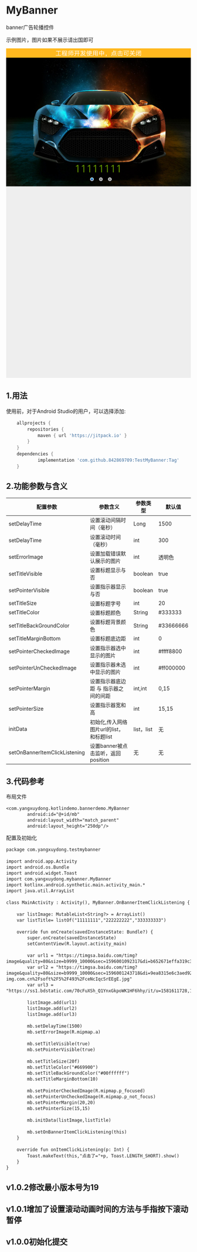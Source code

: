 # MyBanner
banner广告轮播控件

示例图片，图片如果不展示请出国即可

![](https://github.com/842869709/TestMyBanner/blob/master/test.png)

## 1.用法
使用前，对于Android Studio的用户，可以选择添加:

```gradle
	allprojects {
		repositories {
			maven { url 'https://jitpack.io' }
		}
	}
	dependencies {
	        implementation 'com.github.842869709:TestMyBanner:Tag'
	}
```
## 2.功能参数与含义
配置参数|参数含义|参数类型|默认值
-|-|-|-
setDelayTime|	设置滚动间隔时间（毫秒）|	Long|	1500
setDelayTime|	设置滚动时间（毫秒）|	int|	300
setErrorImage|	设置加载错误默认展示的图片|	int|	透明色
setTitleVisible|	设置标题显示与否|	boolean|	true
setPointerVisible|	设置指示器显示与否|	boolean|	true
setTitleSize|	设置标题字号|	int|	20
setTitleColor|	设置标题颜色|	String|	#333333
setTitleBackGroundColor|	设置标题背景颜色|	String| 	#33666666
setTitleMarginBottom|	设置标题底边距|	int|	0
setPointerCheckedImage|	设置指示器选中显示的图片|	int|	#ffff8800
setPointerUnCheckedImage|	设置指示器未选中显示的图片|	int|	#ff000000
setPointerMargin|	设置指示器底边距 与 指示器之间的间距|	int,int|	 0,15
setPointerSize|	设置指示器宽和高|	int|	15,15
initData|	初始化,传入网络图片url的list，和标题list|	list，list|	无
setOnBannerItemClickListening|	设置banner被点击监听，返回position|	无| 	无

## 3.代码参考
布局文件
```
<com.yangxuydong.kotlindemo.bannerdemo.MyBanner
        android:id="@+id/mb"
        android:layout_width="match_parent"
        android:layout_height="250dp"/>
```

配置及初始化
```
package com.yangxuydong.testmybanner

import android.app.Activity
import android.os.Bundle
import android.widget.Toast
import com.yangxuydong.mybanner.MyBanner
import kotlinx.android.synthetic.main.activity_main.*
import java.util.ArrayList

class MainActivity : Activity(), MyBanner.OnBannerItemClickListening {

    var listImage: MutableList<String?> = ArrayList()
    var listTitle= listOf("11111111","222222222","333333333")

    override fun onCreate(savedInstanceState: Bundle?) {
        super.onCreate(savedInstanceState)
        setContentView(R.layout.activity_main)

        var url1 = "https://timgsa.baidu.com/timg?image&quality=80&size=b9999_10000&sec=1596001092317&di=b652671effa319c3d4ab2b49bd853756&imgtype=0&src=http%3A%2F%2Fattach.bbs.miui.com%2Fforum%2F201105%2F17%2F113554rnu40q7nbgnn3lgq.jpg"
        var url2 = "https://timgsa.baidu.com/timg?image&quality=80&size=b9999_10000&sec=1596001243718&di=9ea8315e6c3aed92f6e4409c4bac662c&imgtype=0&src=http%3A%2F%2Fb.zol-img.com.cn%2Fsoft%2F5%2F493%2FceNcIqcSrEEgE.jpg"
        var url3 = "https://ss1.bdstatic.com/70cFuXSh_Q1YnxGkpoWK1HF6hhy/it/u=1581611728,1637172277&fm=15&gp=0.jpg"

        listImage.add(url1)
        listImage.add(url2)
        listImage.add(url3)

        mb.setDelayTime(1500)
        mb.setErrorImage(R.mipmap.a)

        mb.setTitleVisible(true)
        mb.setPointerVisible(true)

        mb.setTitleSize(20f)
        mb.setTitleColor("#669900")
        mb.setTitleBackGroundColor("#00ffffff")
        mb.setTitleMarginBottom(10)

        mb.setPointerCheckedImage(R.mipmap.p_focused)
        mb.setPointerUnCheckedImage(R.mipmap.p_not_focus)
        mb.setPointerMargin(20,20)
        mb.setPointerSize(15,15)

        mb.initData(listImage,listTitle)

        mb.setOnBannerItemClickListening(this)
    }

    override fun onItemClickListening(p: Int) {
        Toast.makeText(this,"点击了="+p, Toast.LENGTH_SHORT).show()
    }
}
```
## v1.0.2修改最小版本号为19
## v1.0.1增加了设置滚动动画时间的方法与手指按下滚动暂停
## v1.0.0初始化提交
